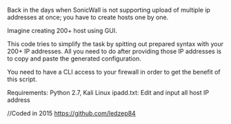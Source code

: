 Back in the days when SonicWall is not supporting upload
of multiple ip addresses at once; you have to create hosts
one by one.

Imagine creating 200+ host using GUI.

This code tries to simplify the task by spitting out prepared 
syntax with your 200+ IP addresses. All you need to do after 
providing those IP addresses is to copy and paste the 
generated configuration.

You need to have a CLI access to your firewall in order to
get the benefit of this script.

Requirements: Python 2.7, Kali Linux
ipadd.txt: Edit and input all host IP address


//Coded in 2015
https://github.com/ledzep84

